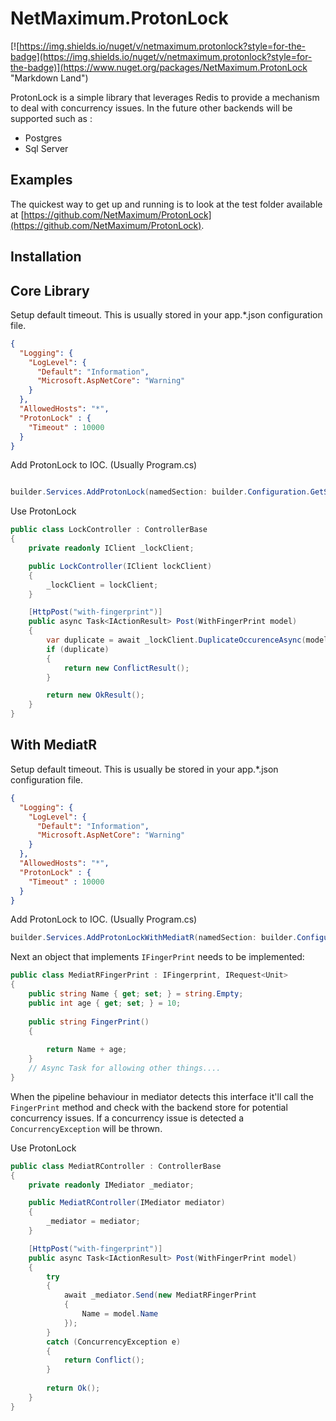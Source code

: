 # NetMaximum.ProtonLock 

[![https://img.shields.io/nuget/v/netmaximum.protonlock?style=for-the-badge](https://img.shields.io/nuget/v/netmaximum.protonlock?style=for-the-badge)](https://www.nuget.org/packages/NetMaximum.ProtonLock "Markdown Land")


ProtonLock is a simple library that leverages Redis to provide a mechanism to deal with concurrency issues. In the future other backends will be supported such as :

* Postgres
* Sql Server


## Examples

The quickest way to get up and running is to look at the test folder available at [https://github.com/NetMaximum/ProtonLock](https://github.com/NetMaximum/ProtonLock).

## Installation

## Core Library

Setup default timeout. This is usually stored in your app.*.json configuration file.

```json
{
  "Logging": {
    "LogLevel": {
      "Default": "Information",
      "Microsoft.AspNetCore": "Warning"
    }
  },
  "AllowedHosts": "*",
  "ProtonLock" : {
    "Timeout" : 10000
  }
}
```
Add ProtonLock to IOC. (Usually Program.cs)

```csharp

builder.Services.AddProtonLock(namedSection: builder.Configuration.GetSection("ProtonLock"));

```

Use ProtonLock 

```csharp
public class LockController : ControllerBase
{
    private readonly IClient _lockClient;

    public LockController(IClient lockClient)
    {
        _lockClient = lockClient;
    }

    [HttpPost("with-fingerprint")]
    public async Task<IActionResult> Post(WithFingerPrint model)
    {
        var duplicate = await _lockClient.DuplicateOccurenceAsync(model);
        if (duplicate)
        {
            return new ConflictResult();
        }

        return new OkResult();
    }
}
```

## With MediatR

Setup default timeout. This is usually be stored in your app.*.json configuration file.

```json
{
  "Logging": {
    "LogLevel": {
      "Default": "Information",
      "Microsoft.AspNetCore": "Warning"
    }
  },
  "AllowedHosts": "*",
  "ProtonLock" : {
    "Timeout" : 10000
  }
}
```

Add ProtonLock to IOC. (Usually Program.cs)

```csharp
builder.Services.AddProtonLockWithMediatR(namedSection: builder.Configuration.GetSection("ProtonLock"));
```

Next an object that implements ```IFingerPrint``` needs to be implemented:

```csharp
public class MediatRFingerPrint : IFingerprint, IRequest<Unit>
{
    public string Name { get; set; } = string.Empty;
    public int age { get; set; } = 10;
    
    public string FingerPrint()
    {
        
        return Name + age;
    }
    // Async Task for allowing other things....
}
```
When the pipeline behaviour in mediator detects this interface it'll call the ```FingerPrint``` method and check with the backend store for potential concurrency issues. If a concurrency issue is detected a ```ConcurrencyException``` will be thrown.


Use ProtonLock

```csharp
public class MediatRController : ControllerBase
{
    private readonly IMediator _mediator;

    public MediatRController(IMediator mediator)
    {
        _mediator = mediator;
    }

    [HttpPost("with-fingerprint")]
    public async Task<IActionResult> Post(WithFingerPrint model)
    {
        try
        {
            await _mediator.Send(new MediatRFingerPrint
            {
                Name = model.Name
            });
        }
        catch (ConcurrencyException e)
        {
            return Conflict();
        }
        
        return Ok();
    }
}
```